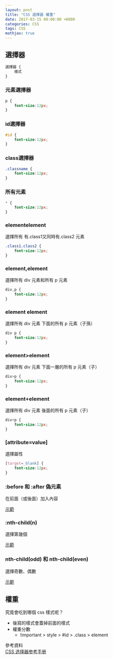 ```yaml
---
layout: post
title: "CSS 選擇器 權重"
date: 2017-03-15 00:00:00 +0800
categories: CSS
tags: CSS
mathjax: true
---
```


## 選擇器

```css
選擇器 {
    樣式
}
```

### 元素選擇器

```css
p {
    font-size:12px;
}
```

### id選擇器

```css
#id {
    font-size:12px;
}
```

### class選擇器

```css
.classname {
    font-size:12px;
}
```

### 所有元素

```css
* {
    font-size:12px;
}
``` 

### elementelement

選擇所有 有.class1又同時有.class2 元素

```css
.class1.class2 {
    font-size:12px;
}
``` 

### element,element

選擇所有 div 元素和所有 p 元素

```css
div,p {
    font-size:12px;
}
``` 

### element element

選擇所有 div 元素 下面的所有 p 元素（子孫）

```css
div p {
    font-size:12px;
}
``` 

### element>element

選擇所有 div 元素 下面一層的所有 p 元素（子）

```css
div>p {
    font-size:12px;
}
``` 

### element+element

選擇所有 div 元素 後面的所有 p 元素（子）

```css
div+p {
    font-size:12px;
}
``` 

### [attribute=value]

選擇屬性

```css
[target=_blank] {
    font-size:12px;
}
``` 

### :before 和 :after 偽元素

在前面（或後面）加入內容

[示範](http://www.w3school.com.cn/tiy/t.asp?f=css_sel_before_style)

### :nth-child(n)

選擇第幾個

[示範](http://www.w3school.com.cn/tiy/t.asp?f=css_sel_nth-child)

### nth-child(odd) 和 nth-child(even)

選擇奇數、偶數

[示範](http://www.w3school.com.cn/tiy/t.asp?f=css_sel_nth-child_odd_even)

## 權重

究竟會吃到哪個 css 樣式呢？

* 後寫的樣式會蓋掉前面的樣式
* 權重分數
    * !important > style > #id > .class > element
 



參考資料<br>
[CSS 选择器参考手册](http://www.w3school.com.cn/cssref/css_selectors.asp)

